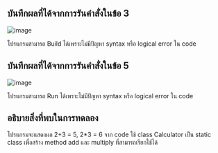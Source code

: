 ## บันทึกผลที่ได้จากการรันคำสั่งในข้อ 3

![image](https://github.com/Phetteepop/03376836-OOP-2566-Lab-05/assets/144197367/d8eb39c4-5659-46b2-a8f8-fd3db88c99be)



โปรแกรมสามารถ Build ได้เพราะไม่มีปัญหา syntax หรือ logical error ใน code

## บันทึกผลที่ได้จากการรันคำสั่งในข้อ 5

![image](https://github.com/Phetteepop/03376836-OOP-2566-Lab-05/assets/144197367/15d9d218-7f2f-4b70-924e-f518b1efe8af)


โปรแกรมสามารถ Run ได้เพราะไม่มีปัญหา syntax หรือ logical error ใน code

## อธิบายสิ่งที่พบในการทดลอง 

โปรแกรมจะแสดงผล 2+3 = 5, 2*3 = 6 จาก code ใช้ class Calculator เป็น static class เพื่อสร้าง method add และ multiply ที่สามารถเรียกใช้ได้
